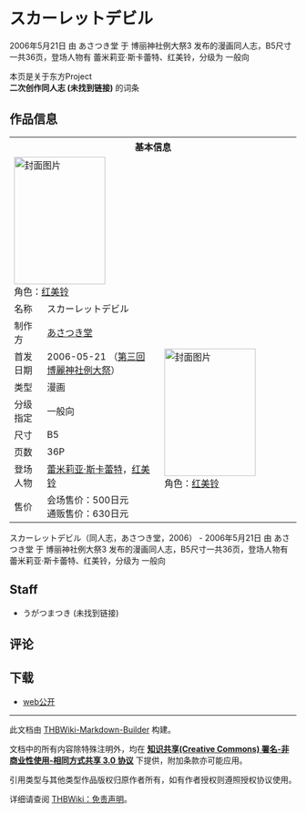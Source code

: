 # スカーレットデビル

<!-- source html: G:\repos\THBWiki-Markdown-Builder\THBWikiMarkdown\Temp\main\b\b5\ns0%3A%E3%82%B9%E3%82%AB%E3%83%BC%E3%83%AC%E3%83%83%E3%83%88%E3%83%87%E3%83%93%E3%83%AB.html -->

2006年5月21日 由 あさつき堂 于 博丽神社例大祭3 发布的漫画同人志，B5尺寸一共36页，登场人物有 蕾米莉亚·斯卡蕾特、红美铃，分级为 一般向

本页是关于东方Project  
 **二次创作同人志 (未找到链接)** 的词条

## 作品信息

<table><tbody><tr><th colspan="3">基本信息</th></tr><tr><td class="cover-artwork-mobile" colspan="2"><a href="./文件-スカーレットデビル封面.jpg.md" class="image" title="封面图片"><img alt="封面图片" src="https://upload.thwiki.cc/thumb/b/b5/%E3%82%B9%E3%82%AB%E3%83%BC%E3%83%AC%E3%83%83%E3%83%88%E3%83%87%E3%83%93%E3%83%AB%E5%B0%81%E9%9D%A2.jpg/160px-%E3%82%B9%E3%82%AB%E3%83%BC%E3%83%AC%E3%83%83%E3%83%88%E3%83%87%E3%83%93%E3%83%AB%E5%B0%81%E9%9D%A2.jpg" decoding="async" loading="lazy" width="160" height="224" srcset="https://upload.thwiki.cc/thumb/b/b5/%E3%82%B9%E3%82%AB%E3%83%BC%E3%83%AC%E3%83%83%E3%83%88%E3%83%87%E3%83%93%E3%83%AB%E5%B0%81%E9%9D%A2.jpg/240px-%E3%82%B9%E3%82%AB%E3%83%BC%E3%83%AC%E3%83%83%E3%83%88%E3%83%87%E3%83%93%E3%83%AB%E5%B0%81%E9%9D%A2.jpg 1.5x, https://upload.thwiki.cc/thumb/b/b5/%E3%82%B9%E3%82%AB%E3%83%BC%E3%83%AC%E3%83%83%E3%83%88%E3%83%87%E3%83%93%E3%83%AB%E5%B0%81%E9%9D%A2.jpg/320px-%E3%82%B9%E3%82%AB%E3%83%BC%E3%83%AC%E3%83%83%E3%83%88%E3%83%87%E3%83%93%E3%83%AB%E5%B0%81%E9%9D%A2.jpg 2x" data-file-width="600" data-file-height="839"></a><div class="cover-char">角色：<a href="./红美铃.md" title="红美铃">红美铃</a></div></td>
</tr><tr><td class="label">名称</td><td colspan="2"> スカーレットデビル </td></tr><tr><td class="label">制作方</td><td><a href="./あさつき堂.md" title="あさつき堂">あさつき堂</a></td><td class="cover-artwork" rowspan="8" style="min-width:224px;"><a href="./文件-スカーレットデビル封面.jpg.md" class="image" title="封面图片"><img alt="封面图片" src="https://upload.thwiki.cc/thumb/b/b5/%E3%82%B9%E3%82%AB%E3%83%BC%E3%83%AC%E3%83%83%E3%83%88%E3%83%87%E3%83%93%E3%83%AB%E5%B0%81%E9%9D%A2.jpg/160px-%E3%82%B9%E3%82%AB%E3%83%BC%E3%83%AC%E3%83%83%E3%83%88%E3%83%87%E3%83%93%E3%83%AB%E5%B0%81%E9%9D%A2.jpg" decoding="async" loading="lazy" width="160" height="224" srcset="https://upload.thwiki.cc/thumb/b/b5/%E3%82%B9%E3%82%AB%E3%83%BC%E3%83%AC%E3%83%83%E3%83%88%E3%83%87%E3%83%93%E3%83%AB%E5%B0%81%E9%9D%A2.jpg/240px-%E3%82%B9%E3%82%AB%E3%83%BC%E3%83%AC%E3%83%83%E3%83%88%E3%83%87%E3%83%93%E3%83%AB%E5%B0%81%E9%9D%A2.jpg 1.5x, https://upload.thwiki.cc/thumb/b/b5/%E3%82%B9%E3%82%AB%E3%83%BC%E3%83%AC%E3%83%83%E3%83%88%E3%83%87%E3%83%93%E3%83%AB%E5%B0%81%E9%9D%A2.jpg/320px-%E3%82%B9%E3%82%AB%E3%83%BC%E3%83%AC%E3%83%83%E3%83%88%E3%83%87%E3%83%93%E3%83%AB%E5%B0%81%E9%9D%A2.jpg 2x" data-file-width="600" data-file-height="839"></a><div class="cover-char">角色：<a href="./红美铃.md" title="红美铃">红美铃</a></div></td>
</tr><tr><td class="label">首发日期</td><td>2006-05-21&#160;（<a href="/展会作品列表?e=%E5%8D%9A%E4%B8%BD%E7%A5%9E%E7%A4%BE%E4%BE%8B%E5%A4%A7%E7%A5%AD%233">第三回 博麗神社例大祭</a>）</td></tr><tr><td class="label">类型</td><td>漫画</td></tr><tr><td class="label">分级指定</td><td>一般向</td></tr><tr><td class="label">尺寸</td><td>B5</td></tr><tr><td class="label">页数</td><td>36P</td></tr><tr><td class="label">登场人物</td><td><a href="./蕾米莉亚·斯卡蕾特.md" title="蕾米莉亚·斯卡蕾特">蕾米莉亚·斯卡蕾特</a>，<a href="./红美铃.md" title="红美铃">红美铃</a></td></tr><tr><td class="label">售价</td><td>会场售价：500日元<br>通贩售价：630日元</td></tr></tbody></table>

スカーレットデビル（同人志，あさつき堂，2006） - 2006年5月21日 由 あさつき堂 于 博丽神社例大祭3 发布的漫画同人志，B5尺寸一共36页，登场人物有 蕾米莉亚·斯卡蕾特、红美铃，分级为 一般向

## Staff
- うがつまつき (未找到链接)


## 评论

## 下载
- [web公开](http://asatsukidou.6.ql.bz/scarletdevil.html)

  
  

  





---

此文档由 [THBWiki-Markdown-Builder](https://github.com/Delsin-Yu/THBWiki-Markdown-Builder) 构建。

文档中的所有内容除特殊注明外，均在 [**知识共享(Creative Commons) 署名-非商业性使用-相同方式共享 3.0 协议**](https://creativecommons.org/licenses/by-sa/3.0/deed.zh-hans) 下提供，附加条款亦可能应用。

引用类型与其他类型作品版权归原作者所有，如有作者授权则遵照授权协议使用。

详细请查阅 [THBWiki：免责声明](https://thbwiki.cc/THBWiki:%E5%85%8D%E8%B4%A3%E5%A3%B0%E6%98%8E)。

